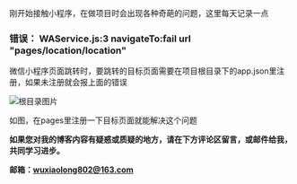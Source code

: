 
刚开始接触小程序，在做项目时会出现各种奇葩的问题，这里每天记录一点
### 错误： WAService.js:3 navigateTo:fail url "pages/location/location"
微信小程序页面跳转时，要跳转的目标页面需要在项目根目录下的app.json里注册，如果未注册就会报上面的错误

![根目录图片](http://olv6wm3nj.bkt.clouddn.com/17-11-30/520067.jpg)

如图，在pages里注册一下目标页面就能解决这个问题

**如果您对我的博客内容有疑惑或质疑的地方，请在下方评论区留言，或邮件给我，共同学习进步。**

**邮箱：wuxiaolong802@163.com**